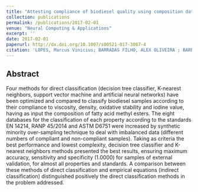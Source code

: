 ```yaml
---
title: "Attesting compliance of biodiesel quality using composition data and classification methods"
collection: publications
permalink: /publications/2017-02-01
venue: "Neural Computing & Applications"
excerpt: ''
date: 2017-02-01
paperurl: http://dx.doi.org/10.1007/s00521-017-3087-4
citation: 'LOPES, Marcus Vinicius; BARRADAS FILHO, ALEX OLIVEIRA ; BARROS, Allan Kardec ; VIEGAS, ISABELLE MORAES AMORIM ; SILVA, LUIS CLAUDIO O. ; MARQUES, EDMAR PEREIRA ; MARQUES, ALDALÉA LOPES B. <b>Attesting compliance of biodiesel quality using composition data and classification methods</b>. <i>Neural Computing & Applications</i>, v. -, p. 1-13, 2017.'
---
```


## Abstract
Four methods for direct classification (decision tree classifier, K-nearest neighbors, support vector machine and artificial neural networks) have been optimized and compared to classify biodiesel samples according to their compliance to viscosity, density, oxidative stability and iodine value, having as input the composition of fatty acid methyl esters. The eight databases for the classification of each property according to the standards EN 14214, RANP 45/2014 and ASTM D6751 were increased by synthetic minority over-sampling technique to deal with imbalanced data (different numbers of compliant and non-compliant samples). Taking as criteria the best performance and lowest complexity, decision tree classifier and K-nearest neighbors methods presented the best results, ensuring maximum accuracy, sensitivity and specificity (1.0000) for samples of external validation, for almost all properties and standards. A comparison between these methods of direct classification and empirical equations (indirect classification) distinguished positively the direct classification methods in the problem addressed.

